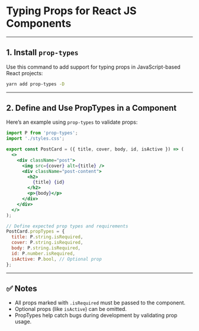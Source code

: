 # Typing Props for React JS Components

---

## 1. Install `prop-types`

Use this command to add support for typing props in JavaScript-based React projects:

```bash
yarn add prop-types -D
```

---

## 2. Define and Use PropTypes in a Component

Here’s an example using `prop-types` to validate props:

```jsx
import P from 'prop-types';
import './styles.css';

export const PostCard = ({ title, cover, body, id, isActive }) => (
  <>
    <div className="post">
      <img src={cover} alt={title} />
      <div className="post-content">
        <h2>
          {title} {id}
        </h2>
        <p>{body}</p>
      </div>
    </div>
  </>
);

// Define expected prop types and requirements
PostCard.propTypes = {
  title: P.string.isRequired,
  cover: P.string.isRequired,
  body: P.string.isRequired,
  id: P.number.isRequired,
  isActive: P.bool, // Optional prop
};
```

---

## ✅ Notes

- All props marked with `.isRequired` must be passed to the component.
- Optional props (like `isActive`) can be omitted.
- PropTypes help catch bugs during development by validating prop usage.
